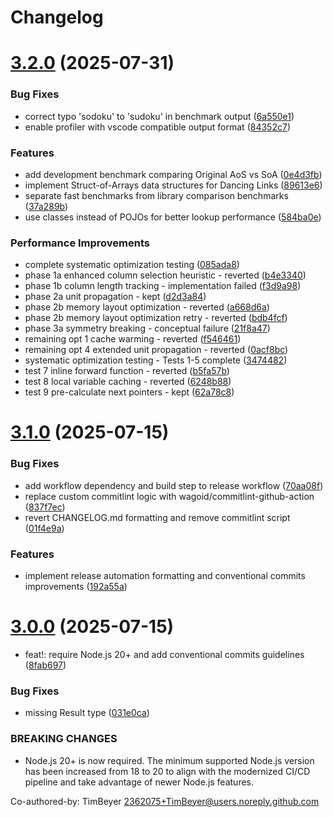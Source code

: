 # Changelog

# [3.2.0](https://github.com/TimBeyer/node-dlx/compare/v3.1.0...v3.2.0) (2025-07-31)


### Bug Fixes

* correct typo 'sodoku' to 'sudoku' in benchmark output ([6a550e1](https://github.com/TimBeyer/node-dlx/commit/6a550e1c183b19f63e146db8c3241892e4a6bdf6))
* enable profiler with vscode compatible output format ([84352c7](https://github.com/TimBeyer/node-dlx/commit/84352c7eeb701e321113786774d60f09acb64746))


### Features

* add development benchmark comparing Original AoS vs SoA ([0e4d3fb](https://github.com/TimBeyer/node-dlx/commit/0e4d3fb341b950f0fe9a982844a7a9c7892ed256))
* implement Struct-of-Arrays data structures for Dancing Links ([89613e6](https://github.com/TimBeyer/node-dlx/commit/89613e6158bb2b2bbb613c7270237226352710ca))
* separate fast benchmarks from library comparison benchmarks ([37a289b](https://github.com/TimBeyer/node-dlx/commit/37a289b0b5c12d7b6f12cebd1e13ed9673b93856))
* use classes instead of POJOs for better lookup performance ([584ba0e](https://github.com/TimBeyer/node-dlx/commit/584ba0eaf43221a3d38bd28d0d0feac3fbe7b544))


### Performance Improvements

* complete systematic optimization testing ([085ada8](https://github.com/TimBeyer/node-dlx/commit/085ada8540d6358da5c744f7a0b3ce4a3946660f))
* phase 1a enhanced column selection heuristic - reverted ([b4e3340](https://github.com/TimBeyer/node-dlx/commit/b4e3340c843936440db378dac62c7b14d4c889cf))
* phase 1b column length tracking - implementation failed ([f3d9a98](https://github.com/TimBeyer/node-dlx/commit/f3d9a9839c3260b9cafab24825ffe9fcc1dd1fcc))
* phase 2a unit propagation - kept ([d2d3a84](https://github.com/TimBeyer/node-dlx/commit/d2d3a846fe796ead39c6de5ac76cdc1208a1ebe5))
* phase 2b memory layout optimization - reverted ([a668d6a](https://github.com/TimBeyer/node-dlx/commit/a668d6aa09ea219bb0b5c7cf5937d3b363861de7))
* phase 2b memory layout optimization retry - reverted ([bdb4fcf](https://github.com/TimBeyer/node-dlx/commit/bdb4fcfbe419bc6be5d8b2b6a4a8c2285267d005))
* phase 3a symmetry breaking - conceptual failure ([21f8a47](https://github.com/TimBeyer/node-dlx/commit/21f8a473d1d3471688f0a65e84c6ef2dfd35c622))
* remaining opt 1 cache warming - reverted ([f546461](https://github.com/TimBeyer/node-dlx/commit/f5464611426cc555a917e65fc42d11b86899a5ff))
* remaining opt 4 extended unit propagation - reverted ([0acf8bc](https://github.com/TimBeyer/node-dlx/commit/0acf8bc26a41962824ff8fab249a22e47eb835ed))
* systematic optimization testing - Tests 1-5 complete ([3474482](https://github.com/TimBeyer/node-dlx/commit/34744823807e706f36eb400243ef93ee0cb635c0))
* test 7 inline forward function - reverted ([b5fa57b](https://github.com/TimBeyer/node-dlx/commit/b5fa57b99e43f6b229d3e304393d7a951e54af66))
* test 8 local variable caching - reverted ([6248b88](https://github.com/TimBeyer/node-dlx/commit/6248b88c7c1aea93aca3c891ea535247a96d5cbb))
* test 9 pre-calculate next pointers - kept ([62a78c8](https://github.com/TimBeyer/node-dlx/commit/62a78c8d606202cf45e6dc72866a843a31510a2c))

# [3.1.0](https://github.com/TimBeyer/node-dlx/compare/v3.0.0...v3.1.0) (2025-07-15)

### Bug Fixes

- add workflow dependency and build step to release workflow ([70aa08f](https://github.com/TimBeyer/node-dlx/commit/70aa08f6cf8d0f7c2e6c520b348361fed8ee83b3))
- replace custom commitlint logic with wagoid/commitlint-github-action ([837f7ec](https://github.com/TimBeyer/node-dlx/commit/837f7ecf75bac4cfa31c331a30009f9f301d7273))
- revert CHANGELOG.md formatting and remove commitlint script ([01f4e9a](https://github.com/TimBeyer/node-dlx/commit/01f4e9a88e6f422f86a78b274c0975cefc9e3118))

### Features

- implement release automation formatting and conventional commits improvements ([192a55a](https://github.com/TimBeyer/node-dlx/commit/192a55aaf1dd98ccb61ba60c6abcefcaf2715033))

# [3.0.0](https://github.com/TimBeyer/node-dlx/compare/v2.1.1...v3.0.0) (2025-07-15)

- feat!: require Node.js 20+ and add conventional commits guidelines ([8fab697](https://github.com/TimBeyer/node-dlx/commit/8fab697c82fe8af95ecdf60e3d5575e799d658e2))

### Bug Fixes

- missing Result type ([031e0ca](https://github.com/TimBeyer/node-dlx/commit/031e0ca2a0be3cce77d1f70bed14668be9517e48))

### BREAKING CHANGES

- Node.js 20+ is now required. The minimum supported Node.js version has been increased from 18 to 20 to align with the modernized CI/CD pipeline and take advantage of newer Node.js features.

Co-authored-by: TimBeyer <2362075+TimBeyer@users.noreply.github.com>
